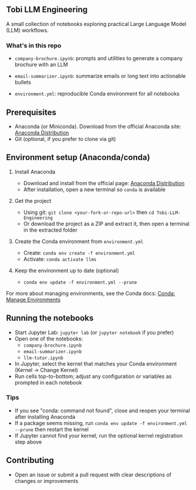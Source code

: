 ## Tobi LLM Engineering

A small collection of notebooks exploring practical Large Language Model (LLM) workflows.

### What's in this repo
- `company-brochure.ipynb`: prompts and utilities to generate a company brochure with an LLM
- `email-summarizer.ipynb`: summarize emails or long text into actionable bullets

- `environment.yml`: reproducible Conda environment for all notebooks

## Prerequisites
- Anaconda (or Miniconda). Download from the official Anaconda site: [Anaconda Distribution](https://www.anaconda.com/download)
- Git (optional, if you prefer to clone via git)

## Environment setup (Anaconda/conda)
1) Install Anaconda
   - Download and install from the official page: [Anaconda Distribution](https://www.anaconda.com/download)
   - After installation, open a new terminal so `conda` is available

2) Get the project
   - Using git: `git clone <your-fork-or-repo-url>` then `cd Tobi-LLM-Engineering`
   - Or download the project as a ZIP and extract it, then open a terminal in the extracted folder

3) Create the Conda environment from `environment.yml`
   - Create: `conda env create -f environment.yml`
   - Activate: `conda activate llms`

4) Keep the environment up to date (optional)
   - `conda env update -f environment.yml --prune`

For more about managing environments, see the Conda docs: [Conda: Manage Environments](https://docs.conda.io/projects/conda/en/latest/user-guide/tasks/manage-environments.html)

## Running the notebooks
- Start Jupyter Lab: `jupyter lab` (or `jupyter notebook` if you prefer)
- Open one of the notebooks:
  - `company-brochure.ipynb`
  - `email-summarizer.ipynb`
  - `llm-tutor.ipynb`
- In Jupyter, select the kernel that matches your Conda environment (Kernel → Change Kernel)
- Run cells top-to-bottom; adjust any configuration or variables as prompted in each notebook

### Tips
- If you see "conda: command not found", close and reopen your terminal after installing Anaconda
- If a package seems missing, run `conda env update -f environment.yml --prune` then restart the kernel
- If Jupyter cannot find your kernel, run the optional kernel registration step above

## Contributing
- Open an issue or submit a pull request with clear descriptions of changes or improvements
